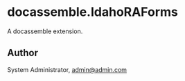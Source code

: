 # docassemble.IdahoRAForms

A docassemble extension.

## Author

System Administrator, admin@admin.com

